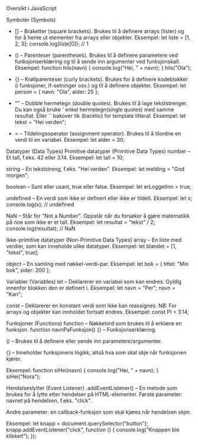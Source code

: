 # 
Oversikt i JavaScript

Symboler (Symbols)
- [] – Braketter (square brackets). Brukes til å definere arrays (lister) og for å hente ut elementer fra arrays eller objekter.
Eksempel: let liste = [1, 2, 3]; console.log(liste[0]); // 1

- () – Parenteser (parentheses). Brukes til å definere parametere ved funksjonserklæring og til å sende inn argumenter ved funksjonskall.
Eksempel: function hils(navn) { console.log("Hei, " + navn); } hils("Ola");

- {} – Krøllparenteser (curly brackets). Brukes for å definere kodeblokker (i funksjoner, if-setninger osv.) og til å definere objekter.
Eksempel: let person = { navn: "Ola", alder: 25 };

- "" – Dobble hermetegn (double quotes). Brukes til å lage tekststrenger. Du kan også bruke ' enkel hermetegn(single quotes) med samme resultat. Eller `` bakover tik (backtic) for template litteral.
Eksempel: let tekst = "Hei verden";

- = – Tildelingsoperator (assignment operator). Brukes til å tilordne en verdi til en variabel.
Eksempel: let alder = 30;

Datatyper (Data Types)
Primitive datatyper (Primitive Data Types)
number – Et tall, f.eks. 42 eller 3.14.
Eksempel: let tall = 10;

string – En tekststreng, f.eks. "Hei verden".
Eksempel: let melding = "God morgen";

boolean – Sant eller usant, true eller false.
Eksempel: let erLoggetInn = true;

undefined – En verdi som ikke er definert eller ikke er tildelt.
Eksempel: let x; console.log(x); // undefined

NaN – Står for "Not a Number". Oppstår når du forsøker å gjøre matematikk på noe som ikke er et tall.
Eksempel: let resultat = "tekst" / 2; console.log(resultat); // NaN

Ikke-primitive datatyper (Non-Primitive Data Types)
array – En liste med verdier, som kan inneholde ulike datatyper.
Eksempel: let blandet = [1, "tekst", true];

object – En samling med nøkkel-verdi-par.
Eksempel: let bok = { tittel: "Min bok", sider: 200 };

Variabler (Variables)
let – Deklarerer en variabel som kan endres. Gyldig innenfor blokken den er definert i.
Eksempel: let navn = "Per"; navn = "Kari";

const – Deklarerer en konstant verdi som ikke kan reassignes. NB: For arrays og objekter kan innholdet fortsatt endres.
Eksempel: const PI = 3.14;

Funksjoner (Functions)
function – Nøkkelord som brukes til å erklære en funksjon.
function navnPaFunksjon() {} – Funksjonserklæring.

() – Brukes til å definere eller sende inn parametere/argumenter.

{} – Inneholder funksjonens logikk, altså hva som skal skje når funksjonen kjører.

Eksempel: function siHei(navn) { console.log("Hei, " + navn); } siHei("Nora");

Hendelseslytter (Event Listener)
.addEventListener() – En metode som brukes for å lytte etter hendelser på HTML-elementer.
Første parameter: navnet på hendelsen, f.eks. "click".

Andre parameter: en callback-funksjon som skal kjøres når hendelsen skjer.

Eksempel: let knapp = document.querySelector("button"); knapp.addEventListener("click", function () { console.log("Knappen ble klikket!"); });